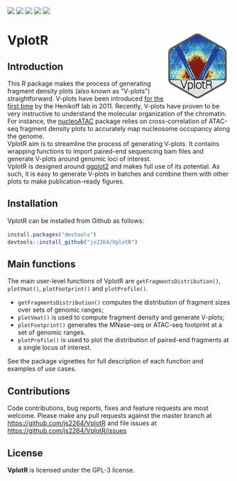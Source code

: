 [![](https://travis-ci.com/js2264/VplotR.svg?branch=master)](https://travis-ci.com/js2264/VplotR)
[![](https://codecov.io/gh/js2264/VplotR/branch/master/graph/badge.svg)](https://codecov.io/github/js2264/VplotR?branch=master)
[![](https://img.shields.io/badge/lifecycle-maturing-blue.svg)](https://www.tidyverse.org/lifecycle/#maturing)
[![](https://img.shields.io/github/languages/code-size/js2264/VplotR.svg)](https://github.com/js2264/VplotR)
[![](https://img.shields.io/badge/license-GPL--3-orange.svg)](https://www.gnu.org/licenses/gpl-3.0.en.html)

# VplotR <img src="inst/figures/logo.png" align="right" alt="" />

## Introduction

This R package makes the process of generating fragment density plots 
(also known as "V-plots") straightforward. V-plots have been introduced 
[for the first time](https://www.ncbi.nlm.nih.gov/pmc/articles/PMC3215028/) 
by the Henikoff lab in 2011. Recently, V-plots have proven to be very 
instructive to understand the molecular organization of the chromatin. 
For instance, the 
[nucleoATAC](https://genome.cshlp.org/content/early/2015/08/27/gr.192294.115)
package relies on cross-correlation of ATAC-seq fragment density plots to 
accurately map nucleosome occupancy along the genome.  
VplotR aim is to streamline the process of generating V-plots. It contains 
wrapping functions to import paired-end sequencing bam files and generate 
V-plots around genomic loci of interest.  
VplotR is designed around [ggplot2](https://ggplot2.tidyverse.org/) and 
makes full use of its potential. As such, it is easy to generate V-plots 
in batches and combine them with other plots to make 
publication-ready figures.  

## Installation

VplotR can be installed from Github as follows:

```r
install.packages("devtools")
devtools::install_github("js2264/VplotR")
```

## Main functions 

The main user-level functions of VplotR are `getFragmentsDistribution()`, 
`plotVmat()`, `plotFootprint()` and `plotProfile()`.

* `getFragmentsDistribution()` computes the distribution of fragment sizes
  over sets of genomic ranges;
* `plotVmat()` is used to compute fragment density and generate V-plots;
* `plotFootprint()` generates the MNase-seq or ATAC-seq footprint at a 
  set of genomic ranges.
* `plotProfile()` is used to plot the distribution of paired-end fragments 
  at a single locus of interest.

See the package vignettes for full description of each function 
and examples of use cases.

## Contributions
Code contributions, bug reports, fixes and feature requests are most welcome.
Please make any pull requests against the master branch at 
https://github.com/js2264/VplotR
and file issues at https://github.com/js2264/VplotR/issues

## License 
**VplotR** is licensed under the GPL-3 license.
